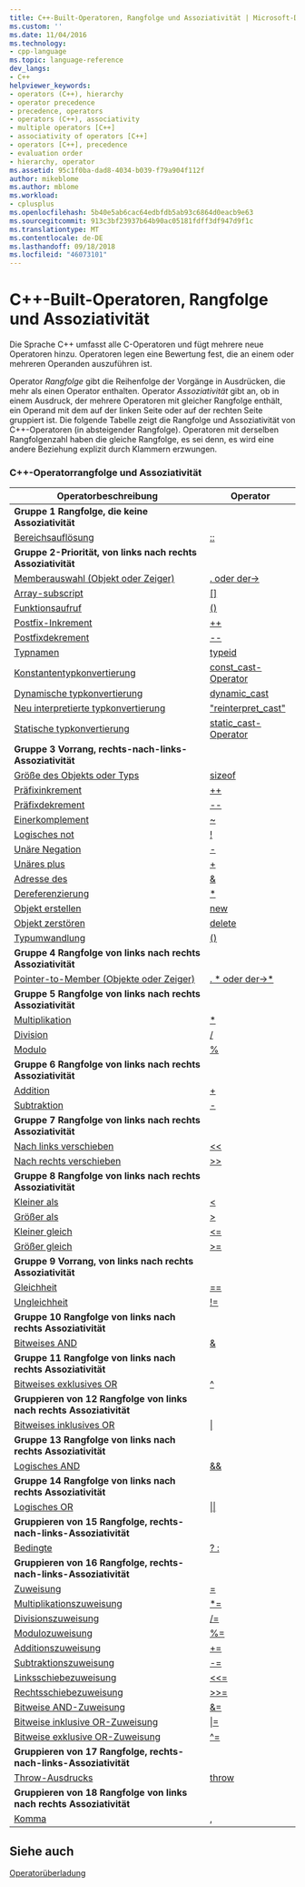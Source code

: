 ```yaml
---
title: C++-Built-Operatoren, Rangfolge und Assoziativität | Microsoft-Dokumentation
ms.custom: ''
ms.date: 11/04/2016
ms.technology:
- cpp-language
ms.topic: language-reference
dev_langs:
- C++
helpviewer_keywords:
- operators (C++), hierarchy
- operator precedence
- precedence, operators
- operators (C++), associativity
- multiple operators [C++]
- associativity of operators [C++]
- operators [C++], precedence
- evaluation order
- hierarchy, operator
ms.assetid: 95c1f0ba-dad8-4034-b039-f79a904f112f
author: mikeblome
ms.author: mblome
ms.workload:
- cplusplus
ms.openlocfilehash: 5b40e5ab6cac64edbfdb5ab93c6864d0eacb9e63
ms.sourcegitcommit: 913c3bf23937b64b90ac05181fdff3df947d9f1c
ms.translationtype: MT
ms.contentlocale: de-DE
ms.lasthandoff: 09/18/2018
ms.locfileid: "46073101"
---
```

# <a name="c-built-in-operators-precedence-and-associativity"></a>C++-Built-Operatoren, Rangfolge und Assoziativität

Die Sprache C++ umfasst alle C-Operatoren und fügt mehrere neue Operatoren hinzu. Operatoren legen eine Bewertung fest, die an einem oder mehreren Operanden auszuführen ist.

Operator *Rangfolge* gibt die Reihenfolge der Vorgänge in Ausdrücken, die mehr als einen Operator enthalten. Operator *Assoziativität* gibt an, ob in einem Ausdruck, der mehrere Operatoren mit gleicher Rangfolge enthält, ein Operand mit dem auf der linken Seite oder auf der rechten Seite gruppiert ist. Die folgende Tabelle zeigt die Rangfolge und Assoziativität von C++-Operatoren (in absteigender Rangfolge). Operatoren mit derselben Rangfolgenzahl haben die gleiche Rangfolge, es sei denn, es wird eine andere Beziehung explizit durch Klammern erzwungen.

### <a name="c-operator-precedence-and-associativity"></a>C++-Operatorrangfolge und Assoziativität

|Operatorbeschreibung|Operator|
|--------------------------|--------------|
|**Gruppe 1 Rangfolge, die keine Assoziativität**|
|[Bereichsauflösung](../cpp/scope-resolution-operator.md)|[::](../cpp/scope-resolution-operator.md)|
|**Gruppe 2-Priorität, von links nach rechts Assoziativität**|
|[Memberauswahl (Objekt oder Zeiger)](../cpp/member-access-operators-dot-and.md)|[. oder der->](../cpp/member-access-operators-dot-and.md)|
|[Array-subscript](../cpp/subscript-operator.md)|[&#91;&#93;](../cpp/subscript-operator.md)|
|[Funktionsaufruf](../cpp/function-call-operator-parens.md)|[()](../cpp/function-call-operator-parens.md)|
|[Postfix-Inkrement](../cpp/postfix-increment-and-decrement-operators-increment-and-decrement.md)|[++](../cpp/postfix-increment-and-decrement-operators-increment-and-decrement.md)|
|[Postfixdekrement](../cpp/postfix-increment-and-decrement-operators-increment-and-decrement.md)|[--](../cpp/postfix-increment-and-decrement-operators-increment-and-decrement.md)|
|[Typnamen](../cpp/typeid-operator.md)|[typeid](../cpp/typeid-operator.md)|
|[Konstantentypkonvertierung](../cpp/const-cast-operator.md)|[const_cast-Operator](../cpp/const-cast-operator.md)|
|[Dynamische typkonvertierung](../cpp/dynamic-cast-operator.md)|[dynamic_cast](../cpp/dynamic-cast-operator.md)|
|[Neu interpretierte typkonvertierung](../cpp/reinterpret-cast-operator.md)|["reinterpret_cast"](../cpp/reinterpret-cast-operator.md)|
|[Statische typkonvertierung](../cpp/static-cast-operator.md)|[static_cast-Operator](../cpp/static-cast-operator.md)|
|**Gruppe 3 Vorrang, rechts-nach-links-Assoziativität**|
|[Größe des Objekts oder Typs](../cpp/sizeof-operator.md)|[sizeof](../cpp/sizeof-operator.md)|
|[Präfixinkrement](../cpp/prefix-increment-and-decrement-operators-increment-and-decrement.md)|[++](../cpp/prefix-increment-and-decrement-operators-increment-and-decrement.md)|
|[Präfixdekrement](../cpp/prefix-increment-and-decrement-operators-increment-and-decrement.md)|[--](../cpp/prefix-increment-and-decrement-operators-increment-and-decrement.md)|
|[Einerkomplement](../cpp/one-s-complement-operator-tilde.md)|[~](../cpp/one-s-complement-operator-tilde.md)|
|[Logisches not](../cpp/logical-negation-operator-exclpt.md)|[\!](../cpp/logical-negation-operator-exclpt.md)|
|[Unäre Negation](../cpp/unary-plus-and-negation-operators-plus-and.md)|[-](../cpp/unary-plus-and-negation-operators-plus-and.md)|
|[Unäres plus](../cpp/unary-plus-and-negation-operators-plus-and.md)|[+](../cpp/unary-plus-and-negation-operators-plus-and.md)|
|[Adresse des](../cpp/address-of-operator-amp.md)|[&amp;](../cpp/address-of-operator-amp.md)|
|[Dereferenzierung](../cpp/indirection-operator-star.md)|[&#42;](../cpp/indirection-operator-star.md)|
|[Objekt erstellen](../cpp/new-operator-cpp.md)|[new](../cpp/new-operator-cpp.md)|
|[Objekt zerstören](../cpp/delete-operator-cpp.md)|[delete](../cpp/delete-operator-cpp.md)|
|[Typumwandlung](../cpp/cast-operator-parens.md)|[()](../cpp/cast-operator-parens.md)|
|**Gruppe 4 Rangfolge von links nach rechts Assoziativität**|
|[Pointer-to-Member (Objekte oder Zeiger)](../cpp/pointer-to-member-operators-dot-star-and-star.md)|[. &#42; oder der->&#42;](../cpp/pointer-to-member-operators-dot-star-and-star.md)|
|**Gruppe 5 Rangfolge von links nach rechts Assoziativität**|
|[Multiplikation](../cpp/multiplicative-operators-and-the-modulus-operator.md)|[&#42;](../cpp/multiplicative-operators-and-the-modulus-operator.md)|
|[Division](../cpp/multiplicative-operators-and-the-modulus-operator.md)|[/](../cpp/multiplicative-operators-and-the-modulus-operator.md)|
|[Modulo](../cpp/multiplicative-operators-and-the-modulus-operator.md)|[%](../cpp/multiplicative-operators-and-the-modulus-operator.md)|
|**Gruppe 6 Rangfolge von links nach rechts Assoziativität**|
|[Addition](../cpp/additive-operators-plus-and.md)|[+](../cpp/additive-operators-plus-and.md)|
|[Subtraktion](../cpp/additive-operators-plus-and.md)|[-](../cpp/additive-operators-plus-and.md)|
|**Gruppe 7 Rangfolge von links nach rechts Assoziativität**|
|[Nach links verschieben](../cpp/left-shift-and-right-shift-operators-input-and-output.md)|[<<](../cpp/left-shift-and-right-shift-operators-input-and-output.md)|
|[Nach rechts verschieben](../cpp/left-shift-and-right-shift-operators-input-and-output.md)|[>>](../cpp/left-shift-and-right-shift-operators-input-and-output.md)|
|**Gruppe 8 Rangfolge von links nach rechts Assoziativität**|
|[Kleiner als](../cpp/relational-operators-equal-and-equal.md)|[<](../cpp/relational-operators-equal-and-equal.md)|
|[Größer als](../cpp/relational-operators-equal-and-equal.md)|[>](../cpp/relational-operators-equal-and-equal.md)|
|[Kleiner gleich](../cpp/relational-operators-equal-and-equal.md)|[<=](../cpp/relational-operators-equal-and-equal.md)|
|[Größer gleich](../cpp/relational-operators-equal-and-equal.md)|[>=](../cpp/relational-operators-equal-and-equal.md)|
|**Gruppe 9 Vorrang, von links nach rechts Assoziativität**|
|[Gleichheit](../cpp/equality-operators-equal-equal-and-exclpt-equal.md)|[==](../cpp/equality-operators-equal-equal-and-exclpt-equal.md)|
|[Ungleichheit](../cpp/equality-operators-equal-equal-and-exclpt-equal.md)|[\!=](../cpp/equality-operators-equal-equal-and-exclpt-equal.md)|
|**Gruppe 10 Rangfolge von links nach rechts Assoziativität**|
|[Bitweises AND](../cpp/bitwise-and-operator-amp.md)|[&amp;](../cpp/bitwise-and-operator-amp.md)|
|**Gruppe 11 Rangfolge von links nach rechts Assoziativität**|
|[Bitweises exklusives OR](../cpp/bitwise-exclusive-or-operator-hat.md)|[^](../cpp/bitwise-exclusive-or-operator-hat.md)|
|**Gruppieren von 12 Rangfolge von links nach rechts Assoziativität**|
|[Bitweises inklusives OR](../cpp/bitwise-inclusive-or-operator-pipe.md)|[&#124;](../cpp/bitwise-inclusive-or-operator-pipe.md)|
|**Gruppe 13 Rangfolge von links nach rechts Assoziativität**|
|[Logisches AND](../cpp/logical-and-operator-amp-amp.md)|[&amp;&amp;](../cpp/logical-and-operator-amp-amp.md)|
|**Gruppe 14 Rangfolge von links nach rechts Assoziativität**|
|[Logisches OR](../cpp/logical-or-operator-pipe-pipe.md)|[&#124;&#124;](../cpp/logical-or-operator-pipe-pipe.md)|
|**Gruppieren von 15 Rangfolge, rechts-nach-links-Assoziativität**|
|[Bedingte](../cpp/conditional-operator-q.md)|[? :](../cpp/conditional-operator-q.md)|
|**Gruppieren von 16 Rangfolge, rechts-nach-links-Assoziativität**|
|[Zuweisung](../cpp/assignment-operators.md)|[=](../cpp/assignment-operators.md)|
|[Multiplikationszuweisung](../cpp/assignment-operators.md)|[&#42;=](../cpp/assignment-operators.md)|
|[Divisionszuweisung](../cpp/assignment-operators.md)|[/=](../cpp/assignment-operators.md)|
|[Modulozuweisung](../cpp/assignment-operators.md)|[%=](../cpp/assignment-operators.md)|
|[Additionszuweisung](../cpp/assignment-operators.md)|[+=](../cpp/assignment-operators.md)|
|[Subtraktionszuweisung](../cpp/assignment-operators.md)|[-=](../cpp/assignment-operators.md)|
|[Linksschiebezuweisung](../cpp/assignment-operators.md)|[<<=](../cpp/assignment-operators.md)|
|[Rechtsschiebezuweisung](../cpp/assignment-operators.md)|[>>=](../cpp/assignment-operators.md)|
|[Bitweise AND-Zuweisung](../cpp/assignment-operators.md)|[&amp;=](../cpp/assignment-operators.md)|
|[Bitweise inklusive OR-Zuweisung](../cpp/assignment-operators.md)|[&#124;=](../cpp/assignment-operators.md)|
|[Bitweise exklusive OR-Zuweisung](../cpp/assignment-operators.md)|[^=](../cpp/assignment-operators.md)|
|**Gruppieren von 17 Rangfolge, rechts-nach-links-Assoziativität**|
|[Throw-Ausdrucks](../cpp/try-throw-and-catch-statements-cpp.md)|[throw](../cpp/try-throw-and-catch-statements-cpp.md)|
|**Gruppieren von 18 Rangfolge von links nach rechts Assoziativität**|
|[Komma](../cpp/comma-operator.md)|[,](../cpp/comma-operator.md)|

## <a name="see-also"></a>Siehe auch

[Operatorüberladung](operator-overloading.md)